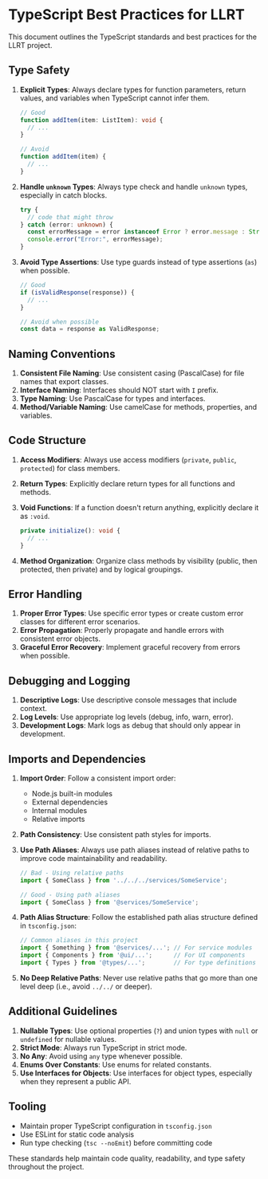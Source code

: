 # TypeScript Best Practices for LLRT

This document outlines the TypeScript standards and best practices for the LLRT project.

## Type Safety

1. **Explicit Types**: Always declare types for function parameters, return values, and variables when TypeScript cannot infer them.

   ```typescript
   // Good
   function addItem(item: ListItem): void {
     // ...
   }

   // Avoid
   function addItem(item) {
     // ...
   }
   ```

2. **Handle `unknown` Types**: Always type check and handle `unknown` types, especially in catch blocks.

   ```typescript
   try {
     // code that might throw
   } catch (error: unknown) {
     const errorMessage = error instanceof Error ? error.message : String(error);
     console.error("Error:", errorMessage);
   }
   ```

3. **Avoid Type Assertions**: Use type guards instead of type assertions (`as`) when possible.

   ```typescript
   // Good
   if (isValidResponse(response)) {
     // ...
   }

   // Avoid when possible
   const data = response as ValidResponse;
   ```

## Naming Conventions

1. **Consistent File Naming**: Use consistent casing (PascalCase) for file names that export classes.
2. **Interface Naming**: Interfaces should NOT start with `I` prefix.
3. **Type Naming**: Use PascalCase for types and interfaces.
4. **Method/Variable Naming**: Use camelCase for methods, properties, and variables.

## Code Structure

1. **Access Modifiers**: Always use access modifiers (`private`, `public`, `protected`) for class members.
2. **Return Types**: Explicitly declare return types for all functions and methods.
3. **Void Functions**: If a function doesn't return anything, explicitly declare it as `:void`.

   ```typescript
   private initialize(): void {
     // ...
   }
   ```

4. **Method Organization**: Organize class methods by visibility (public, then protected, then private) and by logical groupings.

## Error Handling

1. **Proper Error Types**: Use specific error types or create custom error classes for different error scenarios.
2. **Error Propagation**: Properly propagate and handle errors with consistent error objects.
3. **Graceful Error Recovery**: Implement graceful recovery from errors when possible.

## Debugging and Logging

1. **Descriptive Logs**: Use descriptive console messages that include context.
2. **Log Levels**: Use appropriate log levels (debug, info, warn, error).
3. **Development Logs**: Mark logs as debug that should only appear in development.

## Imports and Dependencies

1. **Import Order**: Follow a consistent import order:
   - Node.js built-in modules
   - External dependencies
   - Internal modules
   - Relative imports

2. **Path Consistency**: Use consistent path styles for imports.

3. **Use Path Aliases**: Always use path aliases instead of relative paths to improve code maintainability and readability.

   ```typescript
   // Bad - Using relative paths
   import { SomeClass } from '../../../services/SomeService';
   
   // Good - Using path aliases
   import { SomeClass } from '@services/SomeService';
   ```

4. **Path Alias Structure**: Follow the established path alias structure defined in `tsconfig.json`:

   ```typescript
   // Common aliases in this project
   import { Something } from '@services/...'; // For service modules
   import { Components } from '@ui/...';      // For UI components
   import { Types } from '@types/...';        // For type definitions
   ```

5. **No Deep Relative Paths**: Never use relative paths that go more than one level deep (i.e., avoid `../../` or deeper).

## Additional Guidelines

1. **Nullable Types**: Use optional properties (`?`) and union types with `null` or `undefined` for nullable values.
2. **Strict Mode**: Always run TypeScript in strict mode.
3. **No Any**: Avoid using `any` type whenever possible.
4. **Enums Over Constants**: Use enums for related constants.
5. **Use Interfaces for Objects**: Use interfaces for object types, especially when they represent a public API.

## Tooling

- Maintain proper TypeScript configuration in `tsconfig.json`
- Use ESLint for static code analysis
- Run type checking (`tsc --noEmit`) before committing code

These standards help maintain code quality, readability, and type safety throughout the project. 